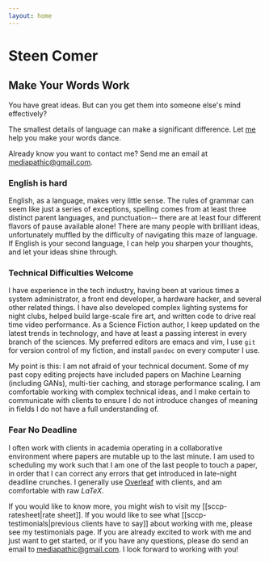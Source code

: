```yaml
---
layout: home
---
```


# Steen Comer 
## Make Your Words Work 

You have great ideas. But can you get them into someone else's mind effectively? 

The smallest details of language can make a significant difference. Let [me](mailto:mediapathic@gmail.com) help you make your words dance. 

Already know you want to contact me? Send me an email at [mediapathic@gmail.com](mailto:mediapathic@gmail.com). 

### English is hard
English, as a language, makes very little sense. The rules of grammar can seem like just a series of exceptions, spelling comes from at least three distinct parent languages, and punctuation-- there are at least four different flavors of pause available alone! There are many people with brilliant ideas, unfortunately muffled by the difficulty of navigating this maze of language. If English is your second language, I can help you sharpen your thoughts, and let your ideas shine through.

### Technical Difficulties Welcome
I have experience in the tech industry, having been at various times a system administrator, a front end developer, a hardware hacker, and several other related things. I have also developed complex lighting systems for night clubs, helped build large-scale fire art, and written code to drive real time video performance. As a Science Fiction author, I keep updated on the latest trends in technology, and have at least a passing interest in every branch of the sciences. My preferred editors are emacs and vim, I use `git` for version control of my fiction, and install `pandoc` on every computer I use. 

My point is this: I am not afraid of your technical document. Some of my past copy editing projects have included papers on Machine Learning (including GANs), multi-tier caching, and storage performance scaling. I am comfortable working with complex technical ideas, and I make certain to communicate with clients to ensure I do not introduce changes of meaning in fields I do not have a full understanding of. 

### Fear No Deadline
I often work with clients in academia operating in a collaborative environment where papers are mutable up to the last minute. I am used to scheduling my work such that I am one of the last people to touch a paper, in order that I can correct any errors that get introduced in late-night deadline crunches. I generally use [Overleaf](https://www.overleaf.com/) with clients, and am comfortable with raw $LaTeX$. 

If you would like to know more, you might wish to visit my [[sccp-ratesheet|rate sheet]]. If you would like to see what [[sccp-testimonials|previous clients have to say]] about working with me, please see my testimonials page. If you are already excited to work with me and just want to get started, or if you have any questions, please do send an email to [mediapathic@gmail.com](mailto:mediapathic@gmail.com). I look forward to working with you! 
